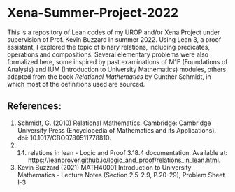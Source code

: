 # Xena-Summer-Project-2022

This is a repository of Lean codes of my UROP and/or Xena Project under supervision of Prof. Kevin Buzzard in summer 2022. Using Lean 3, a proof assistant, I explored the topic of binary relations, including predicates, operations and compositions. Several elementary problems were also formalized here, some inspired by past examinations of M1F (Foundations of Analysis) and IUM (Introduction to University Mathematics) modules, others adapted from the book *Relational Mathematics* by Gunther Schmidt, in which most of the definitions used are sourced.


## References:
1. Schmidt, G. (2010) Relational Mathematics. Cambridge: Cambridge University Press (Encyclopedia of Mathematics and its Applications). doi: 10.1017/CBO9780511778810.
2. 14. relations in lean - Logic and Proof 3.18.4 documentation. Available at: https://leanprover.github.io/logic_and_proof/relations_in_lean.html. 
3. Kevin Buzzard (2021) MATH40001 Introduction to University Mathematics - Lecture Notes (Section 2.5-2.9, P.20-29), Problem Sheet I-3
